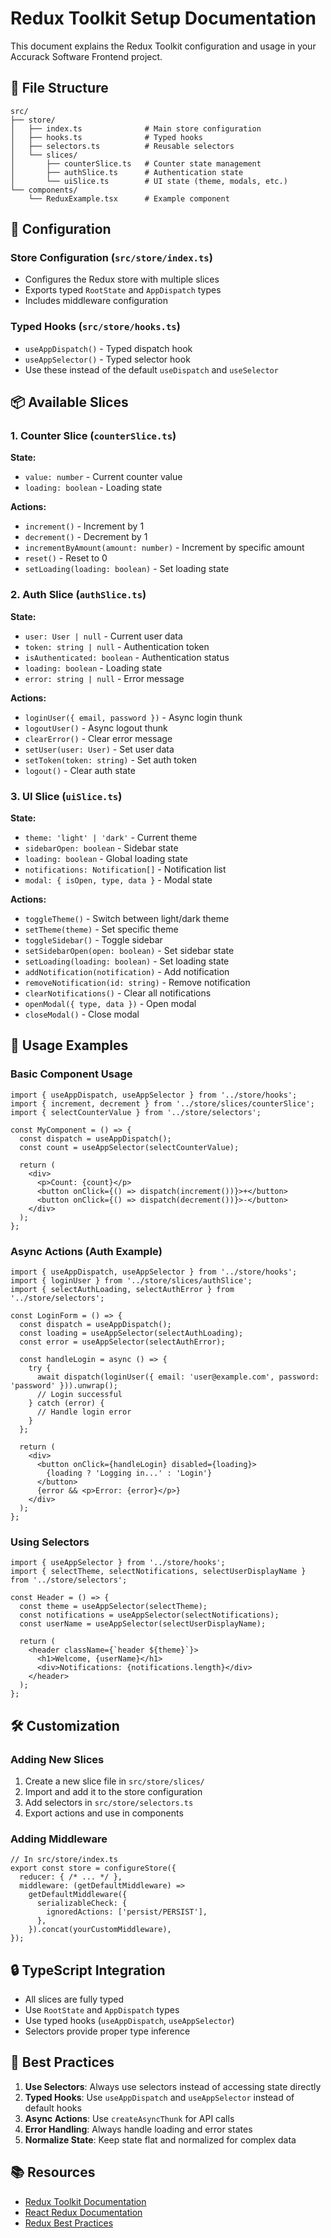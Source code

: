 # Redux Toolkit Setup Documentation

This document explains the Redux Toolkit configuration and usage in your Accurack Software Frontend project.

## 📁 File Structure

```
src/
├── store/
│   ├── index.ts              # Main store configuration
│   ├── hooks.ts              # Typed hooks
│   ├── selectors.ts          # Reusable selectors
│   └── slices/
│       ├── counterSlice.ts   # Counter state management
│       ├── authSlice.ts      # Authentication state
│       └── uiSlice.ts        # UI state (theme, modals, etc.)
└── components/
    └── ReduxExample.tsx      # Example component
```

## 🔧 Configuration

### Store Configuration (`src/store/index.ts`)
- Configures the Redux store with multiple slices
- Exports typed `RootState` and `AppDispatch` types
- Includes middleware configuration

### Typed Hooks (`src/store/hooks.ts`)
- `useAppDispatch()` - Typed dispatch hook
- `useAppSelector()` - Typed selector hook
- Use these instead of the default `useDispatch` and `useSelector`

## 📦 Available Slices

### 1. Counter Slice (`counterSlice.ts`)
**State:**
- `value: number` - Current counter value
- `loading: boolean` - Loading state

**Actions:**
- `increment()` - Increment by 1
- `decrement()` - Decrement by 1
- `incrementByAmount(amount: number)` - Increment by specific amount
- `reset()` - Reset to 0
- `setLoading(loading: boolean)` - Set loading state

### 2. Auth Slice (`authSlice.ts`)
**State:**
- `user: User | null` - Current user data
- `token: string | null` - Authentication token
- `isAuthenticated: boolean` - Authentication status
- `loading: boolean` - Loading state
- `error: string | null` - Error message

**Actions:**
- `loginUser({ email, password })` - Async login thunk
- `logoutUser()` - Async logout thunk
- `clearError()` - Clear error message
- `setUser(user: User)` - Set user data
- `setToken(token: string)` - Set auth token
- `logout()` - Clear auth state

### 3. UI Slice (`uiSlice.ts`)
**State:**
- `theme: 'light' | 'dark'` - Current theme
- `sidebarOpen: boolean` - Sidebar state
- `loading: boolean` - Global loading state
- `notifications: Notification[]` - Notification list
- `modal: { isOpen, type, data }` - Modal state

**Actions:**
- `toggleTheme()` - Switch between light/dark theme
- `setTheme(theme)` - Set specific theme
- `toggleSidebar()` - Toggle sidebar
- `setSidebarOpen(open: boolean)` - Set sidebar state
- `setLoading(loading: boolean)` - Set loading state
- `addNotification(notification)` - Add notification
- `removeNotification(id: string)` - Remove notification
- `clearNotifications()` - Clear all notifications
- `openModal({ type, data })` - Open modal
- `closeModal()` - Close modal

## 🎯 Usage Examples

### Basic Component Usage

```tsx
import { useAppDispatch, useAppSelector } from '../store/hooks';
import { increment, decrement } from '../store/slices/counterSlice';
import { selectCounterValue } from '../store/selectors';

const MyComponent = () => {
  const dispatch = useAppDispatch();
  const count = useAppSelector(selectCounterValue);

  return (
    <div>
      <p>Count: {count}</p>
      <button onClick={() => dispatch(increment())}>+</button>
      <button onClick={() => dispatch(decrement())}>-</button>
    </div>
  );
};
```

### Async Actions (Auth Example)

```tsx
import { useAppDispatch, useAppSelector } from '../store/hooks';
import { loginUser } from '../store/slices/authSlice';
import { selectAuthLoading, selectAuthError } from '../store/selectors';

const LoginForm = () => {
  const dispatch = useAppDispatch();
  const loading = useAppSelector(selectAuthLoading);
  const error = useAppSelector(selectAuthError);

  const handleLogin = async () => {
    try {
      await dispatch(loginUser({ email: 'user@example.com', password: 'password' })).unwrap();
      // Login successful
    } catch (error) {
      // Handle login error
    }
  };

  return (
    <div>
      <button onClick={handleLogin} disabled={loading}>
        {loading ? 'Logging in...' : 'Login'}
      </button>
      {error && <p>Error: {error}</p>}
    </div>
  );
};
```

### Using Selectors

```tsx
import { useAppSelector } from '../store/hooks';
import { selectTheme, selectNotifications, selectUserDisplayName } from '../store/selectors';

const Header = () => {
  const theme = useAppSelector(selectTheme);
  const notifications = useAppSelector(selectNotifications);
  const userName = useAppSelector(selectUserDisplayName);

  return (
    <header className={`header ${theme}`}>
      <h1>Welcome, {userName}</h1>
      <div>Notifications: {notifications.length}</div>
    </header>
  );
};
```

## 🛠️ Customization

### Adding New Slices

1. Create a new slice file in `src/store/slices/`
2. Import and add it to the store configuration
3. Add selectors in `src/store/selectors.ts`
4. Export actions and use in components

### Adding Middleware

```tsx
// In src/store/index.ts
export const store = configureStore({
  reducer: { /* ... */ },
  middleware: (getDefaultMiddleware) =>
    getDefaultMiddleware({
      serializableCheck: {
        ignoredActions: ['persist/PERSIST'],
      },
    }).concat(yourCustomMiddleware),
});
```

## 🔒 TypeScript Integration

- All slices are fully typed
- Use `RootState` and `AppDispatch` types
- Use typed hooks (`useAppDispatch`, `useAppSelector`)
- Selectors provide proper type inference

## 🚀 Best Practices

1. **Use Selectors**: Always use selectors instead of accessing state directly
2. **Typed Hooks**: Use `useAppDispatch` and `useAppSelector` instead of default hooks
3. **Async Actions**: Use `createAsyncThunk` for API calls
4. **Error Handling**: Always handle loading and error states
5. **Normalize State**: Keep state flat and normalized for complex data

## 📚 Resources

- [Redux Toolkit Documentation](https://redux-toolkit.js.org/)
- [React Redux Documentation](https://react-redux.js.org/)
- [Redux Best Practices](https://redux.js.org/style-guide/style-guide)
